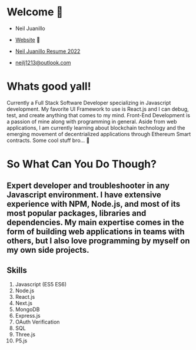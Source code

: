 # Welcome 👋
- Neil Juanillo 
- [Website](neilazureportfolio.azurewebsites.net/) 👀
- [Neil Juanillo Resume 2022](https://github.com/ajax12233512/ajax12233512/files/8458286/Neil.Juanillo.2022.Modern.pdf)

- neilj1213@outlook.com

<!---
ajax12233512/ajax12233512 is a ✨ special ✨ repository because its `README.md` (this file) appears on your GitHub profile.
You can click the Preview link to take a look at your changes.
--->

# Whats good yall!

Currently a Full Stack Software Developer specializing in Javascript development. 
My favorite UI Framework to use is React.js and I can debug, test, and create anything 
that comes to my mind. Front-End Development is a passion of mine along with programming
in general. Aside from web applications, I am currently learning about blockchain
technology and the emerging movement of decentrialized applications through 
Ethereum Smart contracts. Some cool stuff bro... 👀

# So What Can You Do Though?
Expert developer and troubleshooter in any Javascript environment. I have extensive experience with NPM, Node.js, and most
of its most popular packages, libraries and dependencies. My main expertise comes in the form of building web applications 
in teams with others, but I also love programming by myself on my own side projects. 
---
## Skills
1. Javascript (ES5 ES6)
2. Node.js
3. React.js
4. Next.js
5. MongoDB
6. Express.js
7. OAuth Verification
8. SQL
9. Three.js
10. P5.js

